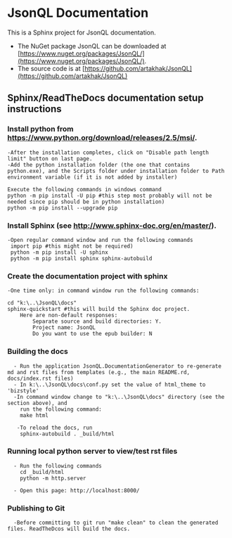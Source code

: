 # JsonQL Documentation

This is a Sphinx project for JsonQL documentation.
* The NuGet package JsonQL can be downloaded at [https://www.nuget.org/packages/JsonQL/](https://www.nuget.org/packages/JsonQL/).
* The source code is at [https://github.com/artakhak/JsonQL](https://github.com/artakhak/JsonQL)

## Sphinx/ReadTheDocs documentation setup instructions

### Install python from https://www.python.org/download/releases/2.5/msi/.
    -After the installation completes, click on "Disable path length limit" button on last page.
	-Add the python installation folder (the one that contains python.exe), and the Scripts folder under installation folder to Path environment variable (if it is not added by installer)
    
    Execute the following commands in windows command
    python -m pip install -U pip #this step most probably will not be needed since pip should be in python installation)
    python -m pip install --upgrade pip
  
### Install Sphinx  (see http://www.sphinx-doc.org/en/master/).
    -Open regular command window and run the following commands
     import pip #this might not be required)
     python -m pip install -U sphinx
     python -m pip install sphinx sphinx-autobuild

### Create the documentation project with sphinx
    -One time only: in command window run the following commands:
    
    cd "k:\..\JsonQL\docs" 
    sphinx-quickstart #this will build the Sphinx doc project. 
        Here are non-default responses:
            Separate source and build directories: Y.
            Project name: JsonQL
            Do you want to use the epub builder: N
### Building the docs

      - Run the application JsonQL.DocumentationGenerator to re-generate md and rst files from templates (e.g., the main README.rd, docs/index.rst files)
      - In k:\..\JsonQL\docs\conf.py set the value of html_theme to 'bizstyle'
      -In command window change to "k:\..\JsonQL\docs" directory (see the section above), and
        run the following command:
        make html
       
       -To reload the docs, run 
        sphinx-autobuild . _build/html

### Running local python server to view/test rst files
      - Run the following commands
        cd _build/html
        python -m http.server

      - Open this page: http://localhost:8000/
        
### Publishing to Git
      -Before committing to git run "make clean" to clean the generated files. ReadTheDcos will build the docs.